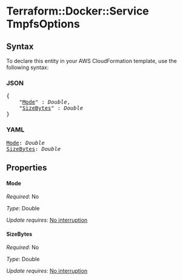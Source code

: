 # Terraform::Docker::Service TmpfsOptions

## Syntax

To declare this entity in your AWS CloudFormation template, use the following syntax:

### JSON

<pre>
{
    "<a href="#mode" title="Mode">Mode</a>" : <i>Double</i>,
    "<a href="#sizebytes" title="SizeBytes">SizeBytes</a>" : <i>Double</i>
}
</pre>

### YAML

<pre>
<a href="#mode" title="Mode">Mode</a>: <i>Double</i>
<a href="#sizebytes" title="SizeBytes">SizeBytes</a>: <i>Double</i>
</pre>

## Properties

#### Mode

_Required_: No

_Type_: Double

_Update requires_: [No interruption](https://docs.aws.amazon.com/AWSCloudFormation/latest/UserGuide/using-cfn-updating-stacks-update-behaviors.html#update-no-interrupt)

#### SizeBytes

_Required_: No

_Type_: Double

_Update requires_: [No interruption](https://docs.aws.amazon.com/AWSCloudFormation/latest/UserGuide/using-cfn-updating-stacks-update-behaviors.html#update-no-interrupt)

